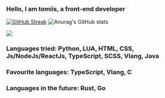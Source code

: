 ### Hello, I am tomiis, a front-end developer

[![GitHub Streak](https://github-readme-streak-stats.herokuapp.com?user=tomiis4&theme=dark&hide_border=true&date_format=M%20j%5B%2C%20Y%5D)](https://git.io/streak-stats)
![Anurag's GitHub stats](https://github-readme-stats.vercel.app/api?username=tomiis4&count_private=true&show_icons=true&theme=radical)

![](https://komarev.com/ghpvc/?username=tomiis4)

### Languages tried: Python, LUA, HTML, CSS, Js/NodeJs/ReactJs, TypeScript, SCSS, Vlang, Java

### Favourite languages: TypeScript, Vlang, C

### Languages in the future: Rust, Go
